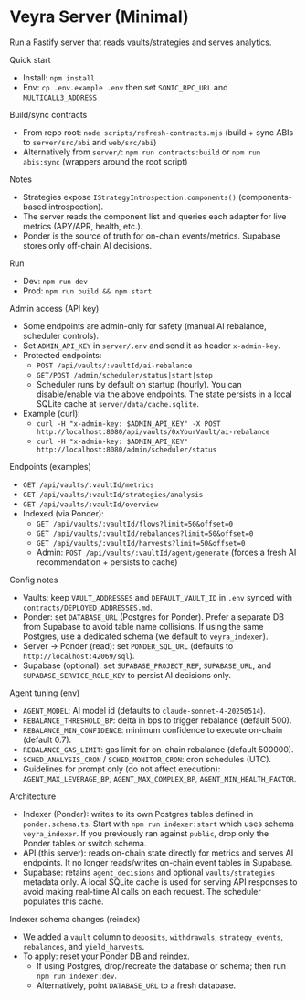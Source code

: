 # Veyra Server (Minimal)

Run a Fastify server that reads vaults/strategies and serves analytics.

Quick start
- Install: `npm install`
- Env: `cp .env.example .env` then set `SONIC_RPC_URL` and `MULTICALL3_ADDRESS`

Build/sync contracts
- From repo root: `node scripts/refresh-contracts.mjs` (build + sync ABIs to `server/src/abi` and `web/src/abi`)
- Alternatively from `server/`: `npm run contracts:build` or `npm run abis:sync` (wrappers around the root script)

Notes
- Strategies expose `IStrategyIntrospection.components()` (components-based introspection).
- The server reads the component list and queries each adapter for live metrics (APY/APR, health, etc.).
- Ponder is the source of truth for on-chain events/metrics. Supabase stores only off-chain AI decisions.

Run
- Dev: `npm run dev`
- Prod: `npm run build && npm start`

Admin access (API key)
- Some endpoints are admin-only for safety (manual AI rebalance, scheduler controls).
- Set `ADMIN_API_KEY` in `server/.env` and send it as header `x-admin-key`.
- Protected endpoints:
  - `POST /api/vaults/:vaultId/ai-rebalance`
  - `GET/POST /admin/scheduler/status|start|stop`
  - Scheduler runs by default on startup (hourly). You can disable/enable via the above endpoints. The state persists in a local SQLite cache at `server/data/cache.sqlite`.
- Example (curl):
  - `curl -H "x-admin-key: $ADMIN_API_KEY" -X POST http://localhost:8080/api/vaults/0xYourVault/ai-rebalance`
  - `curl -H "x-admin-key: $ADMIN_API_KEY" http://localhost:8080/admin/scheduler/status`

Endpoints (examples)
- `GET /api/vaults/:vaultId/metrics`
- `GET /api/vaults/:vaultId/strategies/analysis`
- `GET /api/vaults/:vaultId/overview`
- Indexed (via Ponder):
  - `GET /api/vaults/:vaultId/flows?limit=50&offset=0`
  - `GET /api/vaults/:vaultId/rebalances?limit=50&offset=0`
  - `GET /api/vaults/:vaultId/harvests?limit=50&offset=0`
  - Admin: `POST /api/vaults/:vaultId/agent/generate` (forces a fresh AI recommendation + persists to cache)

Config notes
- Vaults: keep `VAULT_ADDRESSES` and `DEFAULT_VAULT_ID` in `.env` synced with `contracts/DEPLOYED_ADDRESSES.md`.
- Ponder: set `DATABASE_URL` (Postgres for Ponder). Prefer a separate DB from Supabase to avoid table name collisions. If using the same Postgres, use a dedicated schema (we default to `veyra_indexer`).
- Server → Ponder (read): set `PONDER_SQL_URL` (defaults to `http://localhost:42069/sql`).
- Supabase (optional): set `SUPABASE_PROJECT_REF`, `SUPABASE_URL`, and `SUPABASE_SERVICE_ROLE_KEY` to persist AI decisions only.

Agent tuning (env)
- `AGENT_MODEL`: AI model id (defaults to `claude-sonnet-4-20250514`).
- `REBALANCE_THRESHOLD_BP`: delta in bps to trigger rebalance (default 500).
- `REBALANCE_MIN_CONFIDENCE`: minimum confidence to execute on-chain (default 0.7).
- `REBALANCE_GAS_LIMIT`: gas limit for on-chain rebalance (default 500000).
- `SCHED_ANALYSIS_CRON` / `SCHED_MONITOR_CRON`: cron schedules (UTC).
- Guidelines for prompt only (do not affect execution): `AGENT_MAX_LEVERAGE_BP`, `AGENT_MAX_COMPLEX_BP`, `AGENT_MIN_HEALTH_FACTOR`.

Architecture
- Indexer (Ponder): writes to its own Postgres tables defined in `ponder.schema.ts`. Start with `npm run indexer:start` which uses schema `veyra_indexer`. If you previously ran against `public`, drop only the Ponder tables or switch schema.
- API (this server): reads on-chain state directly for metrics and serves AI endpoints. It no longer reads/writes on-chain event tables in Supabase.
- Supabase: retains `agent_decisions` and optional `vaults/strategies` metadata only.
  A local SQLite cache is used for serving API responses to avoid making real-time AI calls on each request. The scheduler populates this cache.

Indexer schema changes (reindex)
- We added a `vault` column to `deposits`, `withdrawals`, `strategy_events`, `rebalances`, and `yield_harvests`.
- To apply: reset your Ponder DB and reindex.
  - If using Postgres, drop/recreate the database or schema; then run `npm run indexer:dev`.
  - Alternatively, point `DATABASE_URL` to a fresh database.
